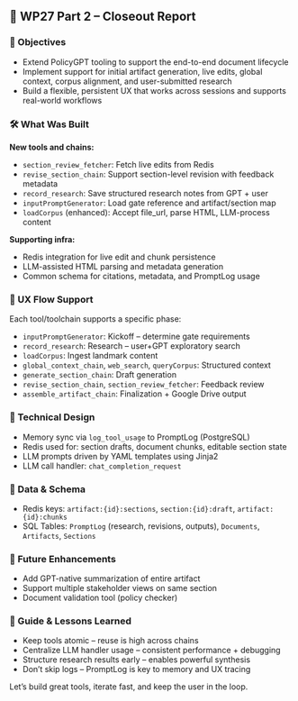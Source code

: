 ## 📌 WP27 Part 2 – Closeout Report

### 🎯 Objectives
- Extend PolicyGPT tooling to support the end-to-end document lifecycle
- Implement support for initial artifact generation, live edits, global context, corpus alignment, and user-submitted research
- Build a flexible, persistent UX that works across sessions and supports real-world workflows

### 🛠️ What Was Built
**New tools and chains:**
- `section_review_fetcher`: Fetch live edits from Redis
- `revise_section_chain`: Support section-level revision with feedback metadata
- `record_research`: Save structured research notes from GPT + user
- `inputPromptGenerator`: Load gate reference and artifact/section map
- `loadCorpus` (enhanced): Accept file_url, parse HTML, LLM-process content

**Supporting infra:**
- Redis integration for live edit and chunk persistence
- LLM-assisted HTML parsing and metadata generation
- Common schema for citations, metadata, and PromptLog usage

### 🧭 UX Flow Support
Each tool/toolchain supports a specific phase:
- `inputPromptGenerator`: Kickoff – determine gate requirements
- `record_research`: Research – user+GPT exploratory search
- `loadCorpus`: Ingest landmark content
- `global_context_chain`, `web_search`, `queryCorpus`: Structured context
- `generate_section_chain`: Draft generation
- `revise_section_chain`, `section_review_fetcher`: Feedback review
- `assemble_artifact_chain`: Finalization + Google Drive output

### 🧱 Technical Design
- Memory sync via `log_tool_usage` to PromptLog (PostgreSQL)
- Redis used for: section drafts, document chunks, editable section state
- LLM prompts driven by YAML templates using Jinja2
- LLM call handler: `chat_completion_request`

### 💾 Data & Schema
- Redis keys: `artifact:{id}:sections`, `section:{id}:draft`, `artifact:{id}:chunks`
- SQL Tables: `PromptLog` (research, revisions, outputs), `Documents`, `Artifacts`, `Sections`

### 🧬 Future Enhancements
- Add GPT-native summarization of entire artifact
- Support multiple stakeholder views on same section
- Document validation tool (policy checker)

### 📘 Guide & Lessons Learned
- Keep tools atomic – reuse is high across chains
- Centralize LLM handler usage – consistent performance + debugging
- Structure research results early – enables powerful synthesis
- Don’t skip logs – PromptLog is key to memory and UX tracing

Let’s build great tools, iterate fast, and keep the user in the loop.